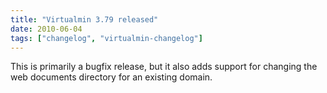 ```yaml
---
title: "Virtualmin 3.79 released"
date: 2010-06-04
tags: ["changelog", "virtualmin-changelog"]
---
```


This is primarily a bugfix release, but it also adds support for changing the web documents directory for an existing domain.
